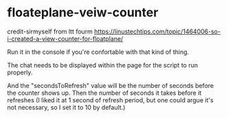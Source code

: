 # floateplane-veiw-counter
credit-sirmyself from ltt fourm https://linustechtips.com/topic/1464006-so-i-created-a-view-counter-for-floatplane/

Run it in the console if you're confortable with that kind of thing.

The chat needs to be displayed within the page for the script to run properly.

And the "secondsToRefresh" value will be the number of seconds before the counter shows up. Then the number of seconds it takes before it refreshes (I liked it at 1 second of refresh period, but one could argue it's not necessary, so I set it to 10 by default.)
